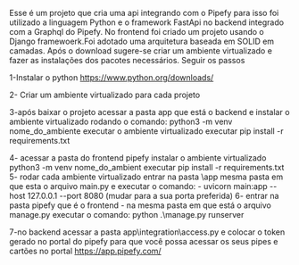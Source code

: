 Esse é um projeto que cria uma api integrando com o Pipefy para isso foi utilizado a linguagem Python e o framework FastApi no backend integrado com a Graphql do Pipefy. No frontend foi criado um projeto usando o Django framewoerk.Foi adotado uma arquitetura baseada em SOLID em camadas. Após o download sugere-se criar um ambiente virtualizado e fazer as instalações dos pacotes necessários. Seguir os passos

1-Instalar o python https://www.python.org/downloads/

2- Criar um ambiente virtualizado para cada projeto

3-após baixar o projeto acessar a pasta app que está o backend e instalar o ambiente virtualizado rodando o comando:
    python3 -m venv nome_do_ambiente
    executar o ambiente virtualizado
    executar pip install -r requirements.txt 

4- acessar a pasta do frontend pipefy
     instalar o ambiente virtualizado
     python3 -m venv nome_do_ambient
     executar pip install -r requirements.txt
5- rodar cada ambiente virtualizado entrar na pasta \app mesma pasta em que esta o arquivo main.py e executar o comando:
     - uvicorn main:app --host 127.0.0.1 --port 8080 (mudar para a sua porta preferida)
6- entrar na pasta pipefy que é o frontend 
     - na mesma pasta em que está o arquivo manage.py executar o comando: python .\manage.py runserver

7-no backend acessar a pasta app\integration\access.py e colocar o token gerado no portal do pipefy para que você possa acessar os seus pipes e cartões no portal https://app.pipefy.com/
